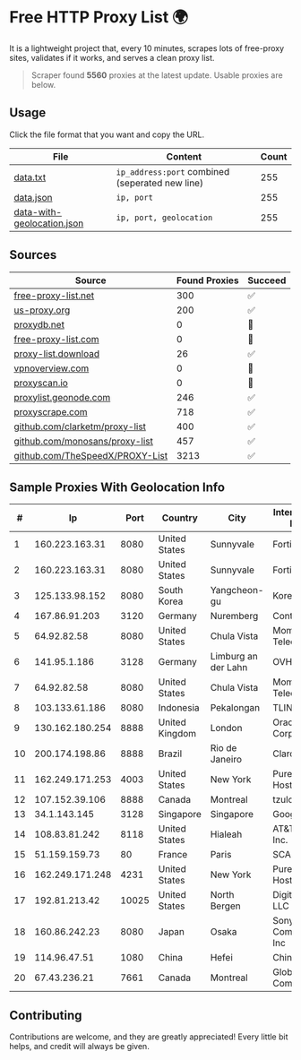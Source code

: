 
# Free HTTP Proxy List 🌍

It is a lightweight project that, every 10 minutes, scrapes lots of free-proxy sites, validates if it works, and serves a clean proxy list.


> Scraper found **5560** proxies at the latest update. Usable proxies are below.

## Usage

Click the file format that you want and copy the URL.


|File|Content|Count|
|----|-------|-----|
|[data.txt](https://raw.githubusercontent.com/themiralay/Proxy-List-World/master/data.txt)|`ip_address:port` combined (seperated new line)|255|
|[data.json](https://raw.githubusercontent.com/themiralay/Proxy-List-World/master/data.json)|`ip, port`|255|
|[data-with-geolocation.json](https://raw.githubusercontent.com/themiralay/Proxy-List-World/master/data-with-geolocation.json)|`ip, port, geolocation`|255|

## Sources

|Source|Found Proxies|Succeed|
|------|-------------|-------|
|[free-proxy-list.net](https://free-proxy-list.net)|300|✅|
|[us-proxy.org](https://www.us-proxy.org)|200|✅|
|[proxydb.net](http://proxydb.net)|0|🚫|
|[free-proxy-list.com](https://free-proxy-list.com/?page=&port=&type%5B%5D=http&type%5B%5D=https&up_time=0&search=Search)|0|🚫|
|[proxy-list.download](https://www.proxy-list.download/HTTP)|26|✅|
|[vpnoverview.com](https://vpnoverview.com/privacy/anonymous-browsing/free-proxy-servers)|0|🚫|
|[proxyscan.io](https://www.proxyscan.io)|0|🚫|
|[proxylist.geonode.com](https://proxylist.geonode.com/api/proxy-list?limit=300&page=1&sort_by=lastChecked&sort_type=desc&protocols=http,https)|246|✅|
|[proxyscrape.com](https://api.proxyscrape.com/v2/?request=displayproxies&protocol=http&timeout=10000&country=all&ssl=all&anonymity=all)|718|✅|
|[github.com/clarketm/proxy-list](https://raw.githubusercontent.com/clarketm/proxy-list/master/proxy-list-raw.txt)|400|✅|
|[github.com/monosans/proxy-list](https://raw.githubusercontent.com/monosans/proxy-list/main/proxies/http.txt)|457|✅|
|[github.com/TheSpeedX/PROXY-List](https://raw.githubusercontent.com/TheSpeedX/PROXY-List/master/http.txt)|3213|✅|


## Sample Proxies With Geolocation Info

|#|Ip|Port|Country|City|Internet Service Provider|
|-|--|----|-------|----|-------------------------|
|1|160.223.163.31|8080|United States|Sunnyvale|Fortinet Inc.|
|2|160.223.163.31|8080|United States|Sunnyvale|Fortinet Inc.|
|3|125.133.98.152|8080|South Korea|Yangcheon-gu|Korea Telecom|
|4|167.86.91.203|3120|Germany|Nuremberg|Contabo GmbH|
|5|64.92.82.58|8080|United States|Chula Vista|Momentum Telecom, Inc.|
|6|141.95.1.186|3128|Germany|Limburg an der Lahn|OVH SAS|
|7|64.92.82.58|8080|United States|Chula Vista|Momentum Telecom, Inc.|
|8|103.133.61.186|8080|Indonesia|Pekalongan|TLINK|
|9|130.162.180.254|8888|United Kingdom|London|Oracle Corporation|
|10|200.174.198.86|8888|Brazil|Rio de Janeiro|Claro S.A|
|11|162.249.171.253|4003|United States|New York|PureVoltage Hosting Inc.|
|12|107.152.39.106|8888|Canada|Montreal|tzulo, inc.|
|13|34.1.143.145|3128|Singapore|Singapore|Google LLC|
|14|108.83.81.242|8118|United States|Hialeah|AT&T Services, Inc.|
|15|51.159.159.73|80|France|Paris|SCALEWAY|
|16|162.249.171.248|4231|United States|New York|PureVoltage Hosting Inc.|
|17|192.81.213.42|10025|United States|North Bergen|DigitalOcean, LLC|
|18|160.86.242.23|8080|Japan|Osaka|Sony Network Communications Inc|
|19|114.96.47.51|1080|China|Hefei|Chinanet|
|20|67.43.236.21|7661|Canada|Montreal|GloboTech Communications|



## Contributing

Contributions are welcome, and they are greatly appreciated! Every
little bit helps, and credit will always be given.

